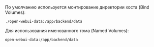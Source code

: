 По умолчанию используется монтирование директории хоста (Bind Volumes):
```
./open-webui-data:/app/backend/data
```

Для использования именованного тома (Named Volumes):
```
open-webui-data:/app/backend/data
```
